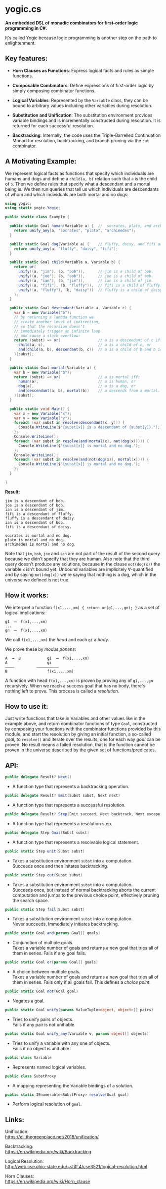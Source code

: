 # yogic.cs
**An embedded DSL of monadic combinators for first-order logic programming in C#.**

It's called Yogic because logic programming is another step on the path to
enlightenment.

## **Key features:**

- **Horn Clauses as Functions**: Express logical facts and rules as simple
  functions.

- **Composable Combinators**: Define expressions of first-order logic by
  simply composing combinator functions.

- **Logical Variables**: Represented by the ``Variable`` class, they can be
  bound to arbitrary values including other variables during resolution.

- **Substitution and Unification**: The substitution environment provides
  variable bindings and is incrementally constructed during resolution. It
  is returned for each successful resolution.

- **Backtracking**: Internally, the code uses the Triple-Barrelled
  Continuation Monad for resolution, backtracking, and branch pruning via the
  ``cut`` combinator.

## **A Motivating Example:**

We represent logical facts as functions that specify which individuals are
humans and dogs and define a `child(a, b)` relation such that `a` is the child
of `b`. Then we define rules that specify what a descendant and a mortal being
is. We then run queries that tell us which individuals are descendants of whom
and which individuals are both mortal and no dogs:
```csharp
using yogic;
using static yogic.Yogic;

public static class Example {

  public static Goal human(Variable a) {  //  socrates, plato, and archimedes are human
    return unify_any(a, "socrates", "plato", "archimedes");
  }

  public static Goal dog(Variable a) {    // fluffy, daisy, and fifi are dogs
    return unify_any(a, "fluffy", "daisy", "fifi");
  }

  public static Goal child(Variable a, Variable b) {
    return or(
      unify((a, "jim"), (b, "bob")),      // jim is a child of bob.
      unify((a, "joe"), (b, "bob")),      // joe is a child of bob.
      unify((a, "ian"), (b, "jim")),      // ian is a child of jim.
      unify((a, "fifi"), (b, "fluffy")),  // fifi is a child of fluffy.
      unify((a, "fluffy"), (b, "daisy"))  // fluffy is a child of daisy.
    );
  }

  public static Goal descendant(Variable a, Variable c) {
    var b = new Variable("b");
    // by returning a lambda function we
    // create another level of indirection,
    // so that the recursion doesn't
    // immediately trigger an infinite loop
    // and cause a stack overflow:
    return (subst) => or(                 // a is a descendant of c iff:
      child(a, c),                        // a is a child of c, or
      and(child(a, b), descendant(b, c))  // a is a child of b and b is a descendant of c.
    )(subst);
  }

  public static Goal mortal(Variable a) {
    var b = new Variable("b");
    return (subst) => or(                 // a is mortal iff:
      human(a),                           // a is human, or
      dog(a),                             // a is a dog, or
      and(descendant(a, b), mortal(b))    // a descends from a mortal.
    )(subst);
  }

  public static void Main() {
    var x = new Variable("x");
    var y = new Variable("y");
    foreach (var subst in resolve(descendant(x, y))) {
      Console.WriteLine($"{subst[x]} is a descendant of {subst[y]}.");
    };
    Console.WriteLine();
    foreach (var subst in resolve(and(mortal(x), not(dog(x))))) {
      Console.WriteLine($"{subst[x]} is mortal and no dog.");
    };
    Console.WriteLine();
    foreach (var subst in resolve(and(not(dog(x)), mortal(x)))) {
      Console.WriteLine($"{subst[x]} is mortal and no dog.");
    };
  }

}
```
**Result:**
```
jim is a descendant of bob.
joe is a descendant of bob.
ian is a descendant of jim.
fifi is a descendant of fluffy.
fluffy is a descendant of daisy.
ian is a descendant of bob.
fifi is a descendant of daisy.

socrates is mortal and no dog.
plato is mortal and no dog.
archimedes is mortal and no dog.
```
Note that `jim`, `bob`, `joe` and `ian` are not part of the result of the
second query because we didn't specify that they are human. Also note that the
third query doesn't produce any solutions, because in the clause `not(dog(x))`
the variable `x` isn't bound yet. Unbound variables are implicitely
∀-quantified and by saying `not(dog(x))` we're saying that nothing is a dog,
which in the universe we defined is not true.

## **How it works:**

We interpret a function ``f(x1,...,xm) { return or(g1,...,gn); }``
as a set of logical implications:

```
g1  ⟶  f(x1,...,xm)
...
gn  ⟶  f(x1,...,xm)
```

We call ``f(x1,...,xm)`` the *head* and each ``gi`` a *body*.

We prove these by *modus ponens*:

```
A  ⟶  B            gi  ⟶  f(x1,...,xm)
A                  gi
⎯⎯⎯⎯⎯          ⎯⎯⎯⎯⎯⎯⎯⎯⎯⎯⎯⎯
B                  f(x1,...,xm)
```

A function with head ``f(x1,...,xm)`` is proven by proving any of
``g1,...,gn`` recursively. When we reach a success goal that has no body,
there's nothing left to prove. This process is called a *resolution*.

## **How to use it:**

Just write functions that take in Variables and other values like in the
example above, and return combinator functions of type ``Goal``, constructed
by composing your functions with the combinator functions provided by this
module, and start the resolution by giving an initial function, a so-called
*goal*, to ``resolve()`` and iterate over the results, one for each way *goal*
can be proven. No result means a failed resolution, that is the function
cannot be proven in the universe described by the given set of
functions/predicates.

## **API:**

```csharp
public delegate Result? Next()
```
- A function type that represents a backtracking operation.  

```csharp
public delegate Result? Emit(Subst subst, Next next)
```
- A function type that represents a successful resolution.  

```csharp
public delegate Result? Step(Emit succeed, Next backtrack, Next escape)
```
- A function type that represents a resolution step.  

```csharp
public delegate Step Goal(Subst subst)
```
- A function type that represents a resolvable logical statement.  

```csharp
public static Step unit(Subst subst)
```
- Takes a substitution environment `subst` into a computation.  
  Succeeds once and then initates backtracking.

```csharp
public static Step cut(Subst subst)
```
- Takes a substitution environment `subst` into a computation.  
  Succeeds once, but instead of normal backtracking aborts the current
  computation and jumps to the previous choice point, effectively pruning the
  search space.

```csharp
public static Step fail(Subst subst)
```
- Takes a substitution environment `subst` into a computation.  
  Never succeeds. Immediately initiates backtracking.

```csharp
public static Goal and(params Goal[] goals)
```
- Conjunction of multiple goals.  
  Takes a variable number of goals and returns a new goal that tries all of
  them in series. Fails if any goal fails.

```csharp
public static Goal or(params Goal[] goals)
```
- A choice between multiple goals.  
  Takes a variable number of goals and returns a new goal that tries all of
  them in series. Fails only if all goals fail. This defines a *choice point*.

```csharp
public static Goal not(Goal goal)
```
- Negates a goal.  

```csharp
public static Goal unify(params ValueTuple<object, object>[] pairs)
```
- Tries to unify pairs of objects.  
  Fails if any pair is not unifiable.

```csharp
public static Goal unify_any(Variable v, params object[] objects)
```
- Tries to unify a variable with any one of objects.  
  Fails if no object is unifiable.

```csharp
public class Variable
```
- Represents named logical variables.  

```csharp
public class SubstProxy
```
- A mapping representing the Variable bindings of a solution.  

```csharp
public static IEnumerable<SubstProxy> resolve(Goal goal)
```
- Perform logical resolution of `goal`.  

## Links:

Unification:  
https://eli.thegreenplace.net/2018/unification/

Backtracking:  
https://en.wikipedia.org/wiki/Backtracking

Logical Resolution:  
http://web.cse.ohio-state.edu/~stiff.4/cse3521/logical-resolution.html

Horn Clauses:  
https://en.wikipedia.org/wiki/Horn_clause
